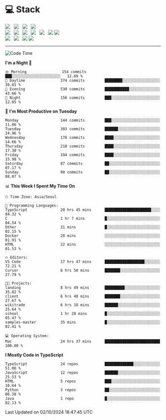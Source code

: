 <h1>💻 Stack</h1>
<div>
 <!-- badge : https://shields.io/ -->
 <!-- icon : https://simpleicons.org/?q=Get -->
 <img src="https://img.shields.io/badge/HTML5-e74c3c?style=flat-square&logo=HTML5&logoColor=white"/> &nbsp 
 <img src="https://img.shields.io/badge/CSS3-0A84FF?style=flat-square&logo=CSS3&logoColor=white"/> &nbsp 
 <img src="https://img.shields.io/badge/JavaScript-FFCD11?style=flat-square&logo=JavaScript&logoColor=white"/> &nbsp 
 <img src="https://img.shields.io/badge/TypeScript-3075C0?style=flat-square&logo=TypeScript&logoColor=white"/>
 <br/>
 <img src="https://img.shields.io/badge/Next-000000?style=flat-square&logo=nextdotjs&logoColor=white"/> &nbsp 
 <img src="https://img.shields.io/badge/React-00BCF6?style=flat-square&logo=React&logoColor=white"/> &nbsp 
 <img src="https://img.shields.io/badge/Redux-764ABC?style=flat-square&logo=Redux&logoColor=white"/> &nbsp
 <img src="https://img.shields.io/badge/Recoil-3578E5?style=flat-square&logo=recoil&logoColor=white"/> &nbsp
 <img src="https://img.shields.io/badge/React-Query-FF4154?style=flat-square&logo=reactquery&logoColor=white"/> &nbsp 
 <img src="https://img.shields.io/badge/styled%2Dcomponents-DB7093?style=flat-square&logo=styled%2Dcomponents&logoColor=white"/>
 <img src="https://img.shields.io/badge/CSS Modules-000000?style=flat-square&logo=CSS Modules&logoColor=white"/> &nbsp 
 <br/>
 <img src="https://img.shields.io/badge/Node-339933?style=flat-square&logo=Node.js&logoColor=white"/> &nbsp 
 <img src="https://img.shields.io/badge/Express-000000?style=flat-square&logo=Express&logoColor=white"/> &nbsp 
 <img src="https://img.shields.io/badge/MongoDB-47A248?style=flat-square&logo=MongoDB&logoColor=white"/>
 <img src="https://img.shields.io/badge/MariaDB-003545?style=flat-square&logo=mariadb&logoColor=white"/>
</div>

<hr>

<!--START_SECTION:waka-->
![Code Time](http://img.shields.io/badge/Code%20Time-1%2C376%20hrs%2033%20mins-blue)

**I'm a Night 🦉** 

```text
🌞 Morning                154 commits         ███░░░░░░░░░░░░░░░░░░░░░░   12.69 % 
🌆 Daytime                374 commits         ████████░░░░░░░░░░░░░░░░░   30.81 % 
🌃 Evening                530 commits         ███████████░░░░░░░░░░░░░░   43.66 % 
🌙 Night                  156 commits         ███░░░░░░░░░░░░░░░░░░░░░░   12.85 % 
```
📅 **I'm Most Productive on Tuesday** 

```text
Monday                   144 commits         ███░░░░░░░░░░░░░░░░░░░░░░   11.86 % 
Tuesday                  303 commits         ██████░░░░░░░░░░░░░░░░░░░   24.96 % 
Wednesday                178 commits         ████░░░░░░░░░░░░░░░░░░░░░   14.66 % 
Thursday                 210 commits         ████░░░░░░░░░░░░░░░░░░░░░   17.30 % 
Friday                   194 commits         ████░░░░░░░░░░░░░░░░░░░░░   15.98 % 
Saturday                 87 commits          ██░░░░░░░░░░░░░░░░░░░░░░░   07.17 % 
Sunday                   98 commits          ██░░░░░░░░░░░░░░░░░░░░░░░   08.07 % 
```


📊 **This Week I Spent My Time On** 

```text
🕑︎ Time Zone: Asia/Seoul

💬 Programming Languages: 
TypeScript               20 hrs 45 mins      █████████████████████░░░░   84.32 % 
C                        1 hr 7 mins         █░░░░░░░░░░░░░░░░░░░░░░░░   04.54 % 
Other                    31 mins             █░░░░░░░░░░░░░░░░░░░░░░░░   02.15 % 
Docker                   28 mins             ░░░░░░░░░░░░░░░░░░░░░░░░░   01.91 % 
HTML                     22 mins             ░░░░░░░░░░░░░░░░░░░░░░░░░   01.53 % 

🔥 Editors: 
VS Code                  17 hrs 47 mins      ██████████████████░░░░░░░   72.21 % 
Cursor                   6 hrs 50 mins       ███████░░░░░░░░░░░░░░░░░░   27.79 % 

🐱‍💻 Projects: 
landing                  8 hrs 49 mins       █████████░░░░░░░░░░░░░░░░   35.82 % 
client                   6 hrs 48 mins       ███████░░░░░░░░░░░░░░░░░░   27.67 % 
wikitrade                6 hrs 18 mins       ██████░░░░░░░░░░░░░░░░░░░   25.64 % 
school                   1 hr 20 mins        █░░░░░░░░░░░░░░░░░░░░░░░░   05.47 % 
samples-master           35 mins             █░░░░░░░░░░░░░░░░░░░░░░░░   02.41 % 

💻 Operating System: 
Mac                      24 hrs 37 mins      █████████████████████████   100.00 % 
```

**I Mostly Code in TypeScript** 

```text
TypeScript               24 repos            █████████████░░░░░░░░░░░░   51.06 % 
JavaScript               12 repos            ██████░░░░░░░░░░░░░░░░░░░   25.53 % 
HTML                     5 repos             ███░░░░░░░░░░░░░░░░░░░░░░   10.64 % 
Python                   3 repos             ██░░░░░░░░░░░░░░░░░░░░░░░   06.38 % 
Java                     1 repo              █░░░░░░░░░░░░░░░░░░░░░░░░   02.13 % 
```




 Last Updated on 02/10/2024 18:47:45 UTC
<!--END_SECTION:waka-->
